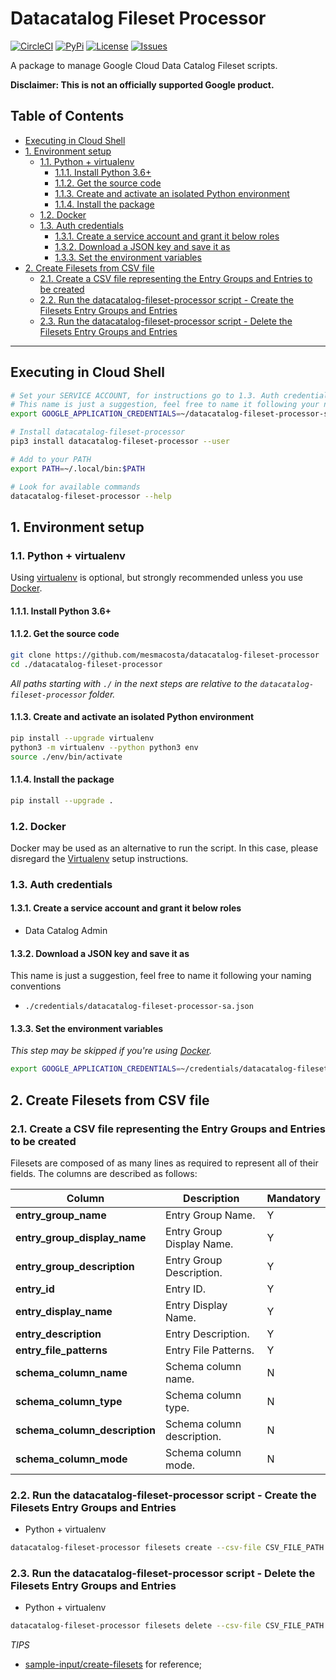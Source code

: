 # Datacatalog Fileset Processor 

[![CircleCI][1]][2] [![PyPi][5]][6] [![License][7]][7] [![Issues][8]][9]

A package to manage Google Cloud Data Catalog Fileset scripts.

**Disclaimer: This is not an officially supported Google product.**

<!--
  ⚠️ DO NOT UPDATE THE TABLE OF CONTENTS MANUALLY ️️⚠️
  run `npx markdown-toc -i README.md`.

  Please stick to 80-character line wraps as much as you can.
-->

## Table of Contents

<!-- toc -->

- [Executing in Cloud Shell](#executing-in-cloud-shell)
- [1. Environment setup](#1-environment-setup)
  * [1.1. Python + virtualenv](#11-python--virtualenv)
    + [1.1.1. Install Python 3.6+](#111-install-python-36)
    + [1.1.2. Get the source code](#112-get-the-source-code)
    + [1.1.3. Create and activate an isolated Python environment](#113-create-and-activate-an-isolated-python-environment)
    + [1.1.4. Install the package](#114-install-the-package)
  * [1.2. Docker](#12-docker)
  * [1.3. Auth credentials](#13-auth-credentials)
    + [1.3.1. Create a service account and grant it below roles](#131-create-a-service-account-and-grant-it-below-roles)
    + [1.3.2. Download a JSON key and save it as](#132-download-a-json-key-and-save-it-as)
    + [1.3.3. Set the environment variables](#133-set-the-environment-variables)
- [2. Create Filesets from CSV file](#2-create-filesets-from-csv-file)
  * [2.1. Create a CSV file representing the Entry Groups and Entries to be created](#21-create-a-csv-file-representing-the-entry-groups-and-entries-to-be-created)
  * [2.2. Run the datacatalog-fileset-processor script - Create the Filesets Entry Groups and Entries](#22-run-the-datacatalog-fileset-processor-script---create-the-filesets-entry-groups-and-entries)
  * [2.3. Run the datacatalog-fileset-processor script - Delete the Filesets Entry Groups and Entries](#23-run-the-datacatalog-fileset-processor-script---delete-the-filesets-entry-groups-and-entries)

<!-- tocstop -->

-----

## Executing in Cloud Shell
````bash
# Set your SERVICE ACCOUNT, for instructions go to 1.3. Auth credentials
# This name is just a suggestion, feel free to name it following your naming conventions
export GOOGLE_APPLICATION_CREDENTIALS=~/datacatalog-fileset-processor-sa.json

# Install datacatalog-fileset-processor
pip3 install datacatalog-fileset-processor --user

# Add to your PATH
export PATH=~/.local/bin:$PATH

# Look for available commands
datacatalog-fileset-processor --help
````

## 1. Environment setup

### 1.1. Python + virtualenv

Using [virtualenv][3] is optional, but strongly recommended unless you use [Docker](#12-docker).

#### 1.1.1. Install Python 3.6+

#### 1.1.2. Get the source code
```bash
git clone https://github.com/mesmacosta/datacatalog-fileset-processor
cd ./datacatalog-fileset-processor
```

_All paths starting with `./` in the next steps are relative to the `datacatalog-fileset-processor`
folder._

#### 1.1.3. Create and activate an isolated Python environment

```bash
pip install --upgrade virtualenv
python3 -m virtualenv --python python3 env
source ./env/bin/activate
```

#### 1.1.4. Install the package

```bash
pip install --upgrade .
```

### 1.2. Docker

Docker may be used as an alternative to run the script. In this case, please disregard the
[Virtualenv](#11-python--virtualenv) setup instructions.

### 1.3. Auth credentials

#### 1.3.1. Create a service account and grant it below roles

- Data Catalog Admin

#### 1.3.2. Download a JSON key and save it as
This name is just a suggestion, feel free to name it following your naming conventions
- `./credentials/datacatalog-fileset-processor-sa.json`

#### 1.3.3. Set the environment variables

_This step may be skipped if you're using [Docker](#12-docker)._

```bash
export GOOGLE_APPLICATION_CREDENTIALS=~/credentials/datacatalog-fileset-processor-sa.json
```

## 2. Create Filesets from CSV file

### 2.1. Create a CSV file representing the Entry Groups and Entries to be created

Filesets are composed of as many lines as required to represent all of their fields. The columns are
described as follows:

| Column                        | Description               | Mandatory |
| ---                           | ---                       | ---       |
| **entry_group_name**          | Entry Group Name.         | Y         |
| **entry_group_display_name**  | Entry Group Display Name. | Y         |
| **entry_group_description**   | Entry Group Description.  | Y         |
| **entry_id**                  | Entry ID.                 | Y         |
| **entry_display_name**        | Entry Display Name.       | Y         |
| **entry_description**         | Entry Description.        | Y         |
| **entry_file_patterns**       | Entry File Patterns.      | Y         |
| **schema_column_name**        | Schema column name.       | N         |
| **schema_column_type**        | Schema column type.       | N         |
| **schema_column_description** | Schema column description.| N         |
| **schema_column_mode**        | Schema column mode.       | N         |


### 2.2. Run the datacatalog-fileset-processor script - Create the Filesets Entry Groups and Entries

- Python + virtualenv

```bash
datacatalog-fileset-processor filesets create --csv-file CSV_FILE_PATH
```

### 2.3. Run the datacatalog-fileset-processor script - Delete the Filesets Entry Groups and Entries

- Python + virtualenv

```bash
datacatalog-fileset-processor filesets delete --csv-file CSV_FILE_PATH
```

*TIPS* 
- [sample-input/create-filesets][4] for reference;


[1]: https://circleci.com/gh/mesmacosta/datacatalog-fileset-processor.svg?style=svg
[2]: https://circleci.com/gh/mesmacosta/datacatalog-fileset-processor
[3]: https://virtualenv.pypa.io/en/latest/
[4]: https://github.com/mesmacosta/datacatalog-fileset-processor/tree/master/sample-input/create-filesets
[5]: https://img.shields.io/pypi/v/datacatalog-fileset-processor.svg?force_cache=true
[6]: https://pypi.org/project/datacatalog-fileset-processor/
[7]: https://img.shields.io/github/license/mesmacosta/datacatalog-fileset-processor.svg
[8]: https://img.shields.io/github/issues/mesmacosta/datacatalog-fileset-processor.svg
[9]: https://github.com/mesmacosta/datacatalog-fileset-processor/issues
